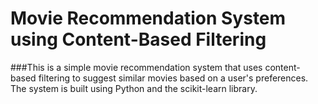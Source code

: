 # Movie Recommendation System using Content-Based Filtering
###This is a simple movie recommendation system that uses content-based filtering to suggest similar movies based on a user's preferences. The system is built using Python and the scikit-learn library.
